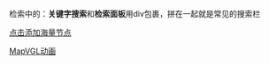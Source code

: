 检索中的：**关键字搜索**和**检索面板**用div包裹，拼在一起就是常见的搜索栏

[点击添加海量节点](https://blog.csdn.net/wang_song_yan/article/details/50983786)

[MapVGL动画](https://www.jianshu.com/p/9f29c862c084)